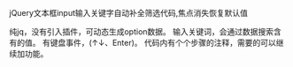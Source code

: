 jQuery文本框input输入关键字自动补全筛选代码,焦点消失恢复默认值


纯jq，没有引入插件，可动态生成option数据。
输入关键词，会通过数据搜索含有的值。
有键盘事件，(↑↓、Enter)。
代码内有个个步骤的注释，需要的可以继续加功能。
